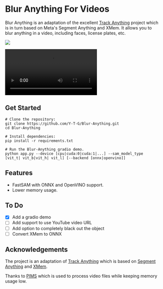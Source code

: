 # Blur Anything For Videos

Blur Anything is an adaptation of the excellent [Track Anything](https://github.com/gaomingqi/Track-Anything) project which is in turn based on Meta's Segment Anything and XMem. It allows you to blur anything in a video, including faces, license plates, etc.

<div>
<a src="https://img.shields.io/badge/%F0%9F%A4%97-Open_in_Spaces-informational.svg?style=flat-square" href="https://huggingface.co/spaces/Y-T-G/Blur-Anything">
<img src="https://img.shields.io/badge/%F0%9F%A4%97-Open_in_Spaces-informational.svg?style=flat-square">
</a>
</div>

<video src="https://media.githubusercontent.com/media/Y-T-G/Blur-Anything/main/assets/sample-1-blurred-stacked.mp4"></video>

## Get Started
```shell
# Clone the repository:
git clone https://github.com/Y-T-G/Blur-Anything.git
cd Blur-Anything

# Install dependencies: 
pip install -r requirements.txt

# Run the Blur-Anything gradio demo.
python app.py --device [cpu|cuda:0|cuda:1|...] --sam_model_type [vit_t| vit_b|vit_h| vit_l] [--backend [onnx|openvino]]
```

## Features

- FastSAM with ONNX and OpenVINO support.
- Lower memory usage.

## To Do
- [x] Add a gradio demo
- [ ] Add support to use YouTube video URL
- [ ] Add option to completely black out the object
- [ ] Convert XMem to ONNX

## Acknowledgements

The project is an adaptation of [Track Anything](https://github.com/gaomingqi/Track-Anything) which is based on [Segment Anything](https://github.com/facebookresearch/segment-anything) and [XMem](https://github.com/hkchengrex/XMem).

Thanks to [PIMS](https://github.com/soft-matter/pims) which is used to process video files while keeping memory usage low.
